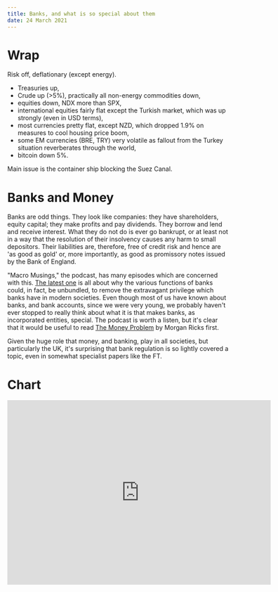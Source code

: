 ```yaml
---
title: Banks, and what is so special about them
date: 24 March 2021
---
```


# Wrap

Risk off, deflationary (except energy).

- Treasuries up,
- Crude up (>5%), practically all non-energy commodities down,
- equities down, NDX more than SPX,
- international equities fairly flat except the Turkish market, which was up strongly (even in USD terms),
- most currencies pretty flat, except NZD, which dropped 1.9% on measures to cool housing price boom,
- some EM currencies (BRE, TRY) very volatile as fallout from the Turkey situation reverberates through the world,
- bitcoin down 5%.

Main issue is the container ship blocking the Suez Canal. 

# Banks and Money

Banks are odd things. They look like companies: they have shareholders, equity capital; they make profits and pay dividends. They borrow and lend and receive interest. 
What they do not do is ever go bankrupt, or at least not in a way that the resolution of their insolvency causes any harm to small depositors.
Their liabilities are, therefore, free of credit risk and hence are 'as good as gold' or, more importantly, as good as promissory notes issued by the Bank of England. 

"Macro Musings," the podcast, has many episodes which are concerned with this.
[The latest one](https://macromusings.libsyn.com/dan-awrey-on-unbundling-banking-payments-and-money) is all about why the various functions of banks could, in fact, be unbundled, to remove the extravagant privilege which banks have in modern societies. 
Even though most of us have known about banks, and bank accounts, since we were very young, we probably haven't ever stopped to really think about what it is that makes banks, as incorporated entities, special.
The podcast is worth a listen, but it's clear that it would be useful to read [The Money Problem](https://www.amazon.co.uk/Money-Problem-Rethinking-Financial-Regulation/dp/022633032X) by Morgan Ricks first.

Given the huge role that money, and banking, play in all societies, but particularly the UK, it's surprising that bank regulation is so lightly covered a topic, even in somewhat specialist papers like the FT.

# Chart

<iframe width="600" height="420" src="https://app.koyfin.com/share/b58858a642/simple" frameBorder="0"></iframe>
